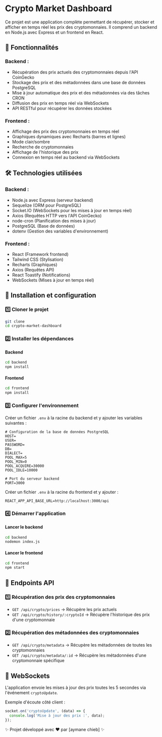 # Crypto Market Dashboard

Ce projet est une application complète permettant de récupérer, stocker et afficher en temps réel les prix des cryptomonnaies. Il comprend un backend en Node.js avec Express et un frontend en React.

## 📌 Fonctionnalités

### Backend :
- Récupération des prix actuels des cryptomonnaies depuis l'API CoinGecko
- Stockage des prix et des métadonnées dans une base de données PostgreSQL
- Mise à jour automatique des prix et des métadonnées via des tâches CRON
- Diffusion des prix en temps réel via WebSockets
- API RESTful pour récupérer les données stockées

### Frontend :
- Affichage des prix des cryptomonnaies en temps réel
- Graphiques dynamiques avec Recharts (barres et lignes)
- Mode clair/sombre
- Recherche de cryptomonnaies
- Affichage de l'historique des prix
- Connexion en temps réel au backend via WebSockets

## 🛠️ Technologies utilisées

### Backend :
- Node.js avec Express (serveur backend)
- Sequelize (ORM pour PostgreSQL)
- Socket.IO (WebSockets pour les mises à jour en temps réel)
- Axios (Requêtes HTTP vers l'API CoinGecko)
- node-cron (Planification des mises à jour)
- PostgreSQL (Base de données)
- dotenv (Gestion des variables d'environnement)

### Frontend :
- React (Framework frontend)
- Tailwind CSS (Stylisation)
- Recharts (Graphiques)
- Axios (Requêtes API)
- React Toastify (Notifications)
- WebSockets (Mises à jour en temps réel)

## 🚀 Installation et configuration

### 1️⃣ Cloner le projet
```bash
git clone 
cd crypto-market-dashboard
```

### 2️⃣ Installer les dépendances
#### Backend
```bash
cd backend
npm install
```

#### Frontend
```bash
cd frontend
npm install
```

### 3️⃣ Configurer l'environnement
Créer un fichier `.env` à la racine du backend et y ajouter les variables suivantes :

```env
# Configuration de la base de données PostgreSQL
HOST=
USER=
PASSWORD=
DB=
DIALECT=
POOL_MAX=5
POOL_MIN=0
POOL_ACQUIRE=30000
POOL_IDLE=10000

# Port du serveur backend
PORT=3000
```

Créer un fichier `.env` à la racine du frontend et y ajouter :
```env
REACT_APP_API_BASE_URL=http://localhost:3000/api
```

### 4️⃣ Démarrer l'application
#### Lancer le backend
```bash
cd backend
nodemon index.js
```

#### Lancer le frontend
```bash
cd frontend
npm start
```

## 📡 Endpoints API

### 1️⃣ Récupération des prix des cryptomonnaies
- `GET /api/crypto/prices` → Récupère les prix actuels
- `GET /api/crypto/history/:cryptoId` → Récupère l'historique des prix d'une cryptomonnaie

### 2️⃣ Récupération des métadonnées des cryptomonnaies
- `GET /api/crypto/metadata` → Récupère les métadonnées de toutes les cryptomonnaies
- `GET /api/crypto/metadata/:id` → Récupère les métadonnées d'une cryptomonnaie spécifique

## 🔄 WebSockets
L'application envoie les mises à jour des prix toutes les 5 secondes via l'événement `cryptoUpdate`.

Exemple d'écoute côté client :
```js
socket.on('cryptoUpdate', (data) => {
  console.log('Mise à jour des prix :', data);
});
```



✨ Projet développé avec ❤️ par [aymane chieb] ✨


